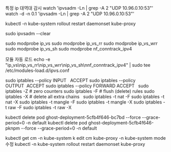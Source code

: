 

특정 ip 대역대 감시
watch 'ipvsadm -Ln | grep -A 2 "UDP  10.96.0.10:53"'
watch -d -n 0.1 'ipvsadm -Ln | grep -A 2 "UDP  10.96.0.10:53"'

kubectl -n kube-system rollout restart daemonset kube-proxy


sudo ipvsadm --clear

sudo modprobe ip_vs
sudo modprobe ip_vs_rr
sudo modprobe ip_vs_wrr
sudo modprobe ip_vs_sh
sudo modprobe nf_conntrack_ipv4

모듈 자동 로드
echo -e "ip_vs\nip_vs_rr\nip_vs_wrr\nip_vs_sh\nnf_conntrack_ipv4" | sudo tee /etc/modules-load.d/ipvs.conf


sudo iptables --policy INPUT   ACCEPT
sudo iptables --policy OUTPUT  ACCEPT
sudo iptables --policy FORWARD ACCEPT
 
sudo iptables -Z # zero counters
sudo iptables -F # flush (delete) rules
sudo iptables -X # delete all extra chains
 
sudo iptables -t nat -F
sudo iptables -t nat -X
sudo iptables -t mangle -F
sudo iptables -t mangle -X
sudo iptables -t raw -F
sudo iptables -t raw -X

kubectl delete pod ghost-deployment-5cfb4f646-bc7bd --force --grace-period=0 -n default
kubectl delete pod ghost-deployment-5cfb4f646-pknpm --force --grace-period=0 -n default


kubectl get cm -n kube-system
k edit cm kube-proxy -n kube-system
mode 수정
kubectl -n kube-system rollout restart daemonset kube-proxy